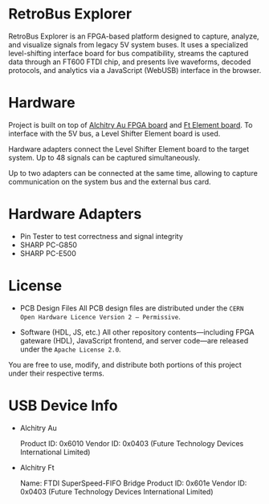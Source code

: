 # RetroBus Explorer

RetroBus Explorer is an FPGA-based platform designed to capture, analyze, and visualize signals from legacy 5V system buses. It uses a specialized level-shifting interface board for bus compatibility, streams the captured data through an FT600 FTDI chip, and presents live waveforms, decoded protocols, and analytics via a JavaScript (WebUSB) interface in the browser.

# Hardware

Project is built on top of [Alchitry Au FPGA board](https://www.sparkfun.com/alchitry-au-fpga-development-board-xilinx-artix-7.html) and [Ft Element board](https://www.sparkfun.com/alchitry-ft-element-board.html). To interface with the 5V bus, a Level Shifter Element board is used.

Hardware adapters connect the Level Shifter Element board to the target system. Up to 48 signals can be captured simultaneously.

Up to two adapters can be connected at the same time, allowing to capture communication on the system bus and the external bus card.

# Hardware Adapters

* Pin Tester to test correctness and signal integrity
* SHARP PC-G850
* SHARP PC-E500

# License

* PCB Design Files
All PCB design files are distributed under the
`CERN Open Hardware Licence Version 2 – Permissive`.

* Software (HDL, JS, etc.)
All other repository contents—including FPGA gateware (HDL), JavaScript frontend, and server code—are released under the `Apache License 2.0`.

You are free to use, modify, and distribute both portions of this project under their respective terms.

# USB Device Info

* Alchitry Au

  Product ID: 0x6010
  Vendor ID:  0x0403  (Future Technology Devices International Limited)

* Alchitry Ft

  Name: FTDI SuperSpeed-FIFO Bridge
  Product ID: 0x601e
  Vendor ID:  0x0403  (Future Technology Devices International Limited)
